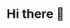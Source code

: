 # Hi there 👋

<!--
**suvoislam123/suvoislam123** is a ✨ _special_ ✨ repository because its `README.md` (this file) appears on your GitHub profile.

Here are some ideas to get you started:

- 🔭 I’m currently working on my full stack web development
- 🌱 I’m currently learning Spring and Spring boot
- 👯 I’m looking to collaborate on MERN stack and Django projects
- 💬 Ask me about Python, JavaScript, Java, Django, Django REST framwork, React, Responsive Web design....  
- 📫 How to reach me: [visit my website](https://www.suvoislam123.com)

